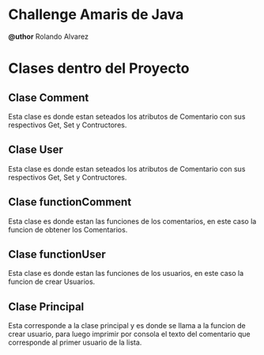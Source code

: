 # Challenge Amaris de Java
**@uthor** Rolando Alvarez

# Clases dentro del Proyecto
## Clase Comment
Esta clase es donde estan seteados los atributos de Comentario con sus respectivos Get, Set y Contructores.

## Clase User
Esta clase es donde estan seteados los atributos de Comentario con sus respectivos Get, Set y Contructores.

## Clase functionComment
Esta clase es donde estan las funciones de los comentarios, en este caso la funcion de obtener los Comentarios.

## Clase functionUser
Esta clase es donde estan las funciones de los usuarios, en este caso la funcion de crear Usuarios.

## Clase Principal
Esta corresponde a la clase principal y es donde se llama a la funcion de crear usuario, para luego imprimir por consola el texto del comentario que corresponde al primer usuario de la lista.
